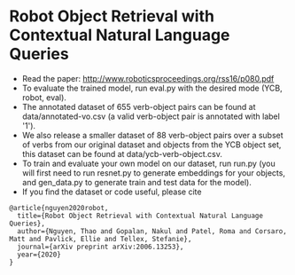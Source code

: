 # Robot Object Retrieval with Contextual Natural Language Queries
- Read the paper: http://www.roboticsproceedings.org/rss16/p080.pdf
- To evaluate the trained model, run eval.py with the desired mode (YCB, robot, eval).
- The annotated dataset of 655 verb-object pairs can be found at data/annotated-vo.csv (a valid verb-object pair is annotated with label '1').
- We also release a smaller dataset of 88 verb-object pairs over a subset of verbs from our original dataset and objects from the YCB object set, this dataset can be found at data/ycb-verb-object.csv.
- To train and evaluate your own model on our dataset, run run.py (you will first need to run resnet.py to generate embeddings for your objects, and gen_data.py to generate train and test data for the model).
- If you find the dataset or code useful, please cite
```
@article{nguyen2020robot,
  title={Robot Object Retrieval with Contextual Natural Language Queries},
  author={Nguyen, Thao and Gopalan, Nakul and Patel, Roma and Corsaro, Matt and Pavlick, Ellie and Tellex, Stefanie},
  journal={arXiv preprint arXiv:2006.13253},
  year={2020}
}
```
